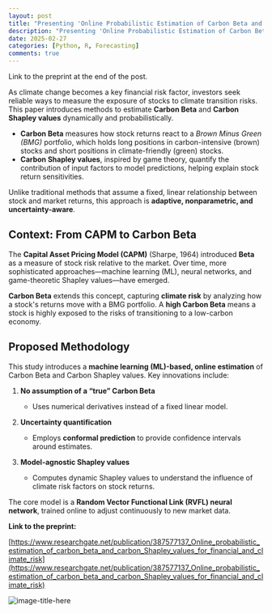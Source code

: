 ```yaml
---
layout: post
title: "Presenting 'Online Probabilistic Estimation of Carbon Beta and Carbon Shapley Values for Financial and Climate Risk' at Institut Louis Bachelier" 
description: "Presenting 'Online Probabilistic Estimation of Carbon Beta and Carbon Shapley Values for Financial and Climate Risk' at Institut Louis Bachelier for the 18th FINANCIAL RISKS INTERNATIONAL FORUM"
date: 2025-02-27
categories: [Python, R, Forecasting]
comments: true
---
```


Link to the preprint at the end of the post.

As climate change becomes a key financial risk factor, investors seek reliable ways to measure the exposure of stocks to climate transition risks. This paper introduces methods to estimate **Carbon Beta** and **Carbon Shapley values** dynamically and probabilistically.  

- **Carbon Beta** measures how stock returns react to a *Brown Minus Green (BMG)* portfolio, which holds long positions in carbon-intensive (brown) stocks and short positions in climate-friendly (green) stocks.  
- **Carbon Shapley values**, inspired by game theory, quantify the contribution of input factors to model predictions, helping explain stock return sensitivities.  

Unlike traditional methods that assume a fixed, linear relationship between stock and market returns, this approach is **adaptive, nonparametric, and uncertainty-aware**.  

## Context: From CAPM to Carbon Beta  

The **Capital Asset Pricing Model (CAPM)** (Sharpe, 1964) introduced **Beta** as a measure of stock risk relative to the market. Over time, more sophisticated approaches—machine learning (ML), neural networks, and game-theoretic Shapley values—have emerged.  

**Carbon Beta** extends this concept, capturing **climate risk** by analyzing how a stock's returns move with a BMG portfolio. A **high Carbon Beta** means a stock is highly exposed to the risks of transitioning to a low-carbon economy.  

## Proposed Methodology  

This study introduces a **machine learning (ML)-based, online estimation** of Carbon Beta and Carbon Shapley values. Key innovations include:  

1. **No assumption of a “true” Carbon Beta**  
   - Uses numerical derivatives instead of a fixed linear model.  

2. **Uncertainty quantification**  
   - Employs **conformal prediction** to provide confidence intervals around estimates.  

3. **Model-agnostic Shapley values**  
   - Computes dynamic Shapley values to understand the influence of climate risk factors on stock returns.  

The core model is a **Random Vector Functional Link (RVFL) neural network**, trained online to adjust continuously to new market data.  

**Link to the preprint:**

[https://www.researchgate.net/publication/387577137_Online_probabilistic_estimation_of_carbon_beta_and_carbon_Shapley_values_for_financial_and_climate_risk](https://www.researchgate.net/publication/387577137_Online_probabilistic_estimation_of_carbon_beta_and_carbon_Shapley_values_for_financial_and_climate_risk)

![image-title-here]({{base}}/images/2025-02-27/2025-02-27-image1.png)
